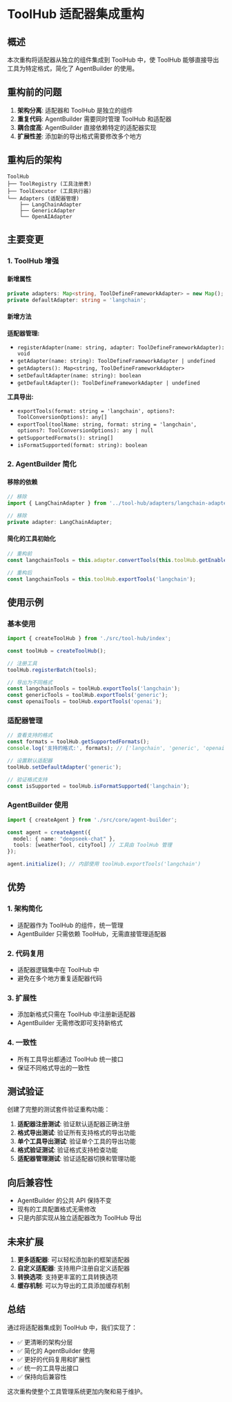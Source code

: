 # ToolHub 适配器集成重构

## 概述

本次重构将适配器从独立的组件集成到 ToolHub 中，使 ToolHub 能够直接导出工具为特定格式，简化了 AgentBuilder 的使用。

## 重构前的问题

1. **架构分离**: 适配器和 ToolHub 是独立的组件
2. **重复代码**: AgentBuilder 需要同时管理 ToolHub 和适配器
3. **耦合度高**: AgentBuilder 直接依赖特定的适配器实现
4. **扩展性差**: 添加新的导出格式需要修改多个地方

## 重构后的架构

```
ToolHub
├── ToolRegistry (工具注册表)
├── ToolExecutor (工具执行器)
└── Adapters (适配器管理)
    ├── LangChainAdapter
    ├── GenericAdapter
    └── OpenAIAdapter
```

## 主要变更

### 1. ToolHub 增强

#### 新增属性
```typescript
private adapters: Map<string, ToolDefineFrameworkAdapter> = new Map();
private defaultAdapter: string = 'langchain';
```

#### 新增方法

**适配器管理:**
- `registerAdapter(name: string, adapter: ToolDefineFrameworkAdapter): void`
- `getAdapter(name: string): ToolDefineFrameworkAdapter | undefined`
- `getAdapters(): Map<string, ToolDefineFrameworkAdapter>`
- `setDefaultAdapter(name: string): boolean`
- `getDefaultAdapter(): ToolDefineFrameworkAdapter | undefined`

**工具导出:**
- `exportTools(format: string = 'langchain', options?: ToolConversionOptions): any[]`
- `exportTool(toolName: string, format: string = 'langchain', options?: ToolConversionOptions): any | null`
- `getSupportedFormats(): string[]`
- `isFormatSupported(format: string): boolean`

### 2. AgentBuilder 简化

#### 移除的依赖
```typescript
// 移除
import { LangChainAdapter } from '../tool-hub/adapters/langchain-adapter';

// 移除
private adapter: LangChainAdapter;
```

#### 简化的工具初始化
```typescript
// 重构前
const langchainTools = this.adapter.convertTools(this.toolHub.getEnabled());

// 重构后
const langchainTools = this.toolHub.exportTools('langchain');
```

## 使用示例

### 基本使用

```typescript
import { createToolHub } from './src/tool-hub/index';

const toolHub = createToolHub();

// 注册工具
toolHub.registerBatch(tools);

// 导出为不同格式
const langchainTools = toolHub.exportTools('langchain');
const genericTools = toolHub.exportTools('generic');
const openaiTools = toolHub.exportTools('openai');
```

### 适配器管理

```typescript
// 查看支持的格式
const formats = toolHub.getSupportedFormats();
console.log('支持的格式:', formats); // ['langchain', 'generic', 'openai']

// 设置默认适配器
toolHub.setDefaultAdapter('generic');

// 验证格式支持
const isSupported = toolHub.isFormatSupported('langchain');
```

### AgentBuilder 使用

```typescript
import { createAgent } from './src/core/agent-builder';

const agent = createAgent({
  model: { name: "deepseek-chat" },
  tools: [weatherTool, cityTool] // 工具由 ToolHub 管理
});

agent.initialize(); // 内部使用 toolHub.exportTools('langchain')
```

## 优势

### 1. 架构简化
- 适配器作为 ToolHub 的组件，统一管理
- AgentBuilder 只需依赖 ToolHub，无需直接管理适配器

### 2. 代码复用
- 适配器逻辑集中在 ToolHub 中
- 避免在多个地方重复适配器代码

### 3. 扩展性
- 添加新格式只需在 ToolHub 中注册新适配器
- AgentBuilder 无需修改即可支持新格式

### 4. 一致性
- 所有工具导出都通过 ToolHub 统一接口
- 保证不同格式导出的一致性

## 测试验证

创建了完整的测试套件验证重构功能：

1. **适配器注册测试**: 验证默认适配器正确注册
2. **格式导出测试**: 验证所有支持格式的导出功能
3. **单个工具导出测试**: 验证单个工具的导出功能
4. **格式验证测试**: 验证格式支持检查功能
5. **适配器管理测试**: 验证适配器切换和管理功能

## 向后兼容性

- AgentBuilder 的公共 API 保持不变
- 现有的工具配置格式无需修改
- 只是内部实现从独立适配器改为 ToolHub 导出

## 未来扩展

1. **更多适配器**: 可以轻松添加新的框架适配器
2. **自定义适配器**: 支持用户注册自定义适配器
3. **转换选项**: 支持更丰富的工具转换选项
4. **缓存机制**: 可以为导出的工具添加缓存机制

## 总结

通过将适配器集成到 ToolHub 中，我们实现了：

- ✅ 更清晰的架构分层
- ✅ 简化的 AgentBuilder 使用
- ✅ 更好的代码复用和扩展性
- ✅ 统一的工具导出接口
- ✅ 保持向后兼容性

这次重构使整个工具管理系统更加内聚和易于维护。

